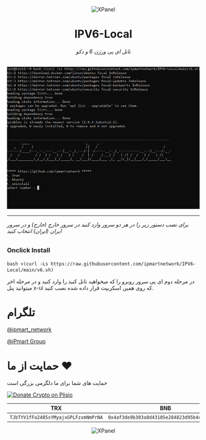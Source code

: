 <p align="center">
<picture>
<img width="160" height="160"  alt="XPanel" src="https://github.com/iPmartNetwork/iPmart-SSH/blob/main/images/logo.png">
</picture>
  </p> 
<p align="center">
<h1 align="center"/>IPV6-Local</h1>
<h6 align="center">تانل ای پی ورژن 6 و دکو<h6>
</p>





<div align="center">
<img src="main.png" width="600px" >
</div>
</p>
</p>
</p>
</p>

-----------------------------------------------------



برای نصب دستور زیر را در هر دو سرور وارد کنید در سرور خارج (خارج) و در سرور ایران (ایران) انتخاب کنید




### Onclick Install
```
bash <(curl -Ls https://raw.githubusercontent.com/ipmartnetwork/IPV6-Local/main/v6.sh)
```





در مرحله دوم ای پی سرور روبرو را که میخواهید تانل کنید را وارد کنید و در مرحله اخر میتوانید پنل x-ui که روی همین اسکریپت قرار داده شده نصب کنید.











# تلگرام

[@ipmart_network](https://t.me/ipmart_network)

[@iPmart Group](https://t.me/ipmartnetwork_gp)




 # حمایت از ما :hearts:
حمایت های شما برای ما دلگرمی بزرگی است<br> 
<p align="left">
<a href="https://plisio.net/donate/kB7QU7f7" target="_blank"><img src="https://plisio.net/img/donate/donate_light_icons_mono.png" alt="Donate Crypto on Plisio" width="240" height="80" /></a><br>
	
|                    TRX                   |                       BNB                         |                    Litecoin                       |
| ---------------------------------------- |:-------------------------------------------------:| -------------------------------------------------:|
| ```TJbTYV1fFo2485sYMyajxGPLFzxmNmPrNA``` |  ```0x4af3de9b303a8d43105e284823d95b4c600961a3``` | ```MPrkzFiNtw4Rg67bbZB6gCxa9LV87orABM``` |	

</p>	




<p align="center">
<picture>
<img width="160" height="160"  alt="XPanel" src="https://github.com/iPmartNetwork/iPmart-SSH/blob/main/images/logo.png">
</picture>
  </p> 
